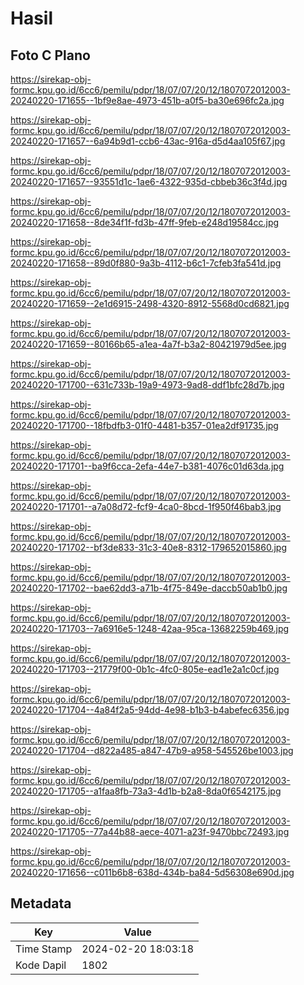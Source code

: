 # Hasil

## Foto C Plano

https://sirekap-obj-formc.kpu.go.id/6cc6/pemilu/pdpr/18/07/07/20/12/1807072012003-20240220-171655--1bf9e8ae-4973-451b-a0f5-ba30e696fc2a.jpg

https://sirekap-obj-formc.kpu.go.id/6cc6/pemilu/pdpr/18/07/07/20/12/1807072012003-20240220-171657--6a94b9d1-ccb6-43ac-916a-d5d4aa105f67.jpg

https://sirekap-obj-formc.kpu.go.id/6cc6/pemilu/pdpr/18/07/07/20/12/1807072012003-20240220-171657--93551d1c-1ae6-4322-935d-cbbeb36c3f4d.jpg

https://sirekap-obj-formc.kpu.go.id/6cc6/pemilu/pdpr/18/07/07/20/12/1807072012003-20240220-171658--8de34f1f-fd3b-47ff-9feb-e248d19584cc.jpg

https://sirekap-obj-formc.kpu.go.id/6cc6/pemilu/pdpr/18/07/07/20/12/1807072012003-20240220-171658--89d0f880-9a3b-4112-b6c1-7cfeb3fa541d.jpg

https://sirekap-obj-formc.kpu.go.id/6cc6/pemilu/pdpr/18/07/07/20/12/1807072012003-20240220-171659--2e1d6915-2498-4320-8912-5568d0cd6821.jpg

https://sirekap-obj-formc.kpu.go.id/6cc6/pemilu/pdpr/18/07/07/20/12/1807072012003-20240220-171659--80166b65-a1ea-4a7f-b3a2-80421979d5ee.jpg

https://sirekap-obj-formc.kpu.go.id/6cc6/pemilu/pdpr/18/07/07/20/12/1807072012003-20240220-171700--631c733b-19a9-4973-9ad8-ddf1bfc28d7b.jpg

https://sirekap-obj-formc.kpu.go.id/6cc6/pemilu/pdpr/18/07/07/20/12/1807072012003-20240220-171700--18fbdfb3-01f0-4481-b357-01ea2df91735.jpg

https://sirekap-obj-formc.kpu.go.id/6cc6/pemilu/pdpr/18/07/07/20/12/1807072012003-20240220-171701--ba9f6cca-2efa-44e7-b381-4076c01d63da.jpg

https://sirekap-obj-formc.kpu.go.id/6cc6/pemilu/pdpr/18/07/07/20/12/1807072012003-20240220-171701--a7a08d72-fcf9-4ca0-8bcd-1f950f46bab3.jpg

https://sirekap-obj-formc.kpu.go.id/6cc6/pemilu/pdpr/18/07/07/20/12/1807072012003-20240220-171702--bf3de833-31c3-40e8-8312-179652015860.jpg

https://sirekap-obj-formc.kpu.go.id/6cc6/pemilu/pdpr/18/07/07/20/12/1807072012003-20240220-171702--bae62dd3-a71b-4f75-849e-daccb50ab1b0.jpg

https://sirekap-obj-formc.kpu.go.id/6cc6/pemilu/pdpr/18/07/07/20/12/1807072012003-20240220-171703--7a6916e5-1248-42aa-95ca-13682259b469.jpg

https://sirekap-obj-formc.kpu.go.id/6cc6/pemilu/pdpr/18/07/07/20/12/1807072012003-20240220-171703--21779f00-0b1c-4fc0-805e-ead1e2a1c0cf.jpg

https://sirekap-obj-formc.kpu.go.id/6cc6/pemilu/pdpr/18/07/07/20/12/1807072012003-20240220-171704--4a84f2a5-94dd-4e98-b1b3-b4abefec6356.jpg

https://sirekap-obj-formc.kpu.go.id/6cc6/pemilu/pdpr/18/07/07/20/12/1807072012003-20240220-171704--d822a485-a847-47b9-a958-545526be1003.jpg

https://sirekap-obj-formc.kpu.go.id/6cc6/pemilu/pdpr/18/07/07/20/12/1807072012003-20240220-171705--a1faa8fb-73a3-4d1b-b2a8-8da0f6542175.jpg

https://sirekap-obj-formc.kpu.go.id/6cc6/pemilu/pdpr/18/07/07/20/12/1807072012003-20240220-171705--77a44b88-aece-4071-a23f-9470bbc72493.jpg

https://sirekap-obj-formc.kpu.go.id/6cc6/pemilu/pdpr/18/07/07/20/12/1807072012003-20240220-171656--c011b6b8-638d-434b-ba84-5d56308e690d.jpg


## Metadata

| Key        | Value               |
| ---------- | ------------------- |
| Time Stamp | 2024-02-20 18:03:18 |
| Kode Dapil | 1802                |



